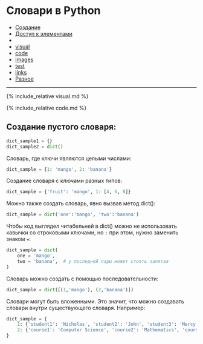 # Словари в Python

- [Создание](create)
- [Доступ к элементами](access)
- 
- [visual](#visual)
- [code](#code)
- [images](#images)
- [test](#test2)
- [links](#links)
- [Разное](#different)

---

<a name="visual"></a>
{% include_relative visual.md %}

<a name="code"></a>
{% include_relative code.md %}

## Создание пустого словаря:

```python
dict_sample1 = {}
dict_sample2 = dict()
```

Cловарь, где ключи являются целыми числами:

```python
dict_sample = {1: 'mango', 2: 'banana'}
```

Создание словаря с ключами разных типов:

```python
dict_sample = {'fruit': 'mango', 1: [4, 6, 8]}
```

Можно также создать словарь, явно вызвав метод dict():

```python
dict_sample = dict('one':'mango', 'two':'banana')
```
Чтобы код выглядел читабельней в dict() можно не использовать кавычки со строковыми ключами, но `:` при этом, нужно заменить знаком `=`:

```python
dict_sample = dict(
    one = 'mango',
    two = 'banana',  # у последней пары может стоять запятая
)
```

Словарь можно создать с помощью последовательности:

```python
dict_sample = dict([(1,'mango'), (2,'banana')])
```

Словари могут быть вложенными. Это значит, что можно создавать словари внутри существующего словаря. Например:

```python
dict_sample = {
    1: {'student1': 'Nicholas', 'student2': 'John', 'student3': 'Mercy'}, 
    2: {'course1': 'Computer Science', 'course2': 'Mathematics', 'course3': 'Accounting'}
}
```
